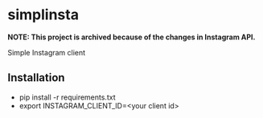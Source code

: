 # simplinsta

**NOTE: This project is archived because of the changes in Instagram API.**

Simple Instagram client

## Installation
- pip install -r requirements.txt
- export INSTAGRAM_CLIENT_ID=\<your client id\>
